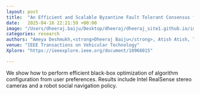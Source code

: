 ```yaml
---
layout: post
title:  "An Efficient and Scalable Byzantine Fault Tolerant Consensus for Vehicular Networks"
date:   2025-04-16 22:21:59 +00:00
image: "/Users/dheeraj.baiju/Desktop/dheeraj/dheeraj_site1.github.io/images/tvt.png"
categories: research
authors: "Ameya Deshmukh,<strong>Dheeraj Baiju</strong>, Atish Atish, Tejasvi Alladi, F.Richard Yu"
venue: "IEEE Transactions on Vehicular Technology"
Xplore: "https://ieeexplore.ieee.org/document/10966015"

---
```

We show how to perform efficient black-box optimization of algorithm configuration from user preferences. Results include Intel RealSense stereo cameras and a robot social navigation policy.